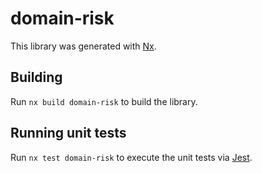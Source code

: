 # domain-risk

This library was generated with [Nx](https://nx.dev).

## Building

Run `nx build domain-risk` to build the library.

## Running unit tests

Run `nx test domain-risk` to execute the unit tests via [Jest](https://jestjs.io).
